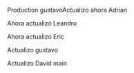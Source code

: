 Production gustavoActualizo ahora Adrian

Ahora actualizó Leandro

Ahora actualizo Eric

Actualizo gustavo

Actualizo David main